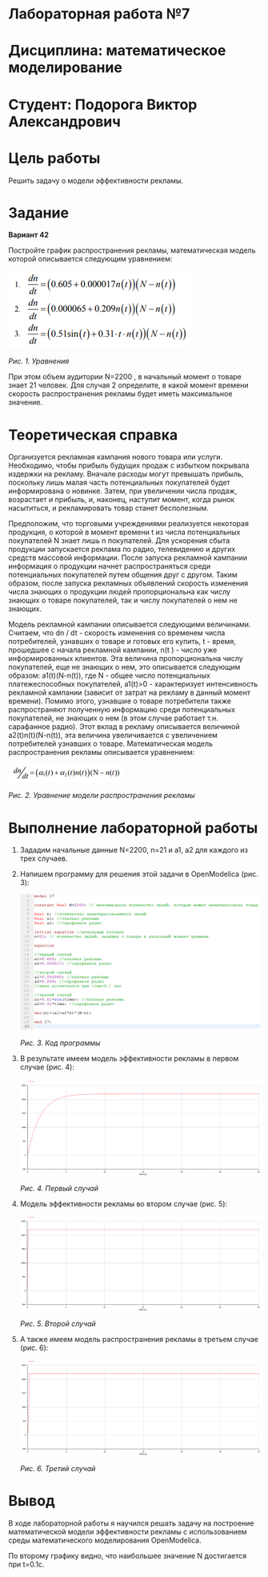 # Лабораторная работа №7
# Дисциплина: математическое моделирование
# Студент: Подорога Виктор Александрович

# Цель работы

Решить задачу о модели эффективности рекламы.

# Задание

**Вариант 42**

Постройте график распространения рекламы, математическая модель которой описывается следующим уравнением:

![Уравнения](image/0.1.png)

*Рис. 1. Уравнения*

При этом объем аудитории N=2200 , в начальный момент о товаре знает 21 человек. Для случая 2 определите, в какой момент времени скорость распространения рекламы будет иметь максимальное значение.

# Теоретическая справка

Организуется рекламная кампания нового товара или услуги. Необходимо, чтобы прибыль будущих продаж с избытком покрывала издержки на рекламу. Вначале расходы могут превышать прибыль, поскольку лишь малая часть потенциальных покупателей будет информирована о новинке. Затем, при увеличении числа продаж, возрастает и прибыль, и, наконец, наступит момент, когда рынок насытиться, и рекламировать товар станет бесполезным. 

Предположим, что торговыми учреждениями реализуется некоторая продукция, о которой в момент времени t из числа потенциальных покупателей N знает лишь n покупателей. Для ускорения сбыта продукции запускается реклама по радио, телевидению и других средств массовой информации. После запуска рекламной кампании информация о продукции начнет распространяться среди потенциальных покупателей путем общения друг с другом. Таким образом, после запуска рекламных объявлений скорость изменения числа знающих о продукции людей пропорциональна как числу знающих о товаре покупателей, так и числу покупателей о нем не знающих. 

Модель рекламной кампании описывается следующими величинами. Считаем, что dn / dt - скорость изменения со временем числа потребителей, узнавших о товаре и готовых его купить, t - время, прошедшее с начала рекламной кампании, n(t ) - число уже информированных клиентов. Эта величина пропорциональна числу покупателей, еще не знающих о нем, это описывается следующим образом: a1(t)(N-n(t)), где N - общее число потенциальных платежеспособных покупателей, a1(t)>0 - характеризует интенсивность рекламной кампании (зависит от затрат на рекламу в данный момент времени). Помимо этого, узнавшие о товаре потребители также распространяют полученную информацию среди потенциальных покупателей, не знающих о нем (в этом случае работает т.н. сарафанное радио). Этот вклад в рекламу описывается величиной a2(t)n(t)(N-n(t)), эта величина увеличивается с увеличением потребителей узнавших о товаре. Математическая модель распространения рекламы описывается уравнением:

![Уравнение модели распространения рекламы](image/0.2.png)

*Рис. 2. Уравнение модели распространения рекламы*

# Выполнение лабораторной работы

1. Зададим начальные данные N=2200, n=21 и a1, a2 для каждого из трех случаев.

3. Напишем программу для решения этой задачи в OpenModelica (рис. 3):

   ![Код программы](image/1.png)

   *Рис. 3. Код программы*

4. В результате имеем модель эффективности рекламы в первом случае (рис. 4):

   ![Первый случай](image/2.png)

   *Рис. 4. Первый случай*

9. Модель эффективности рекламы во втором случае (рис. 5):

   ![Второй случай](image/3.png)

   *Рис. 5. Второй случай*
   
5. А также имеем модель распространения рекламы в третьем случае (рис. 6):

   ![Третий случай](image/4.png)

   *Рис. 6. Третий случай*

# Вывод

В ходе лабораторной работы я научился решать задачу на построение математической модели эффективности рекламы с использованием среды математического моделирования OpenModelica.

По второму графику видно, что наибольшее значение N достигается при t=0.1с.